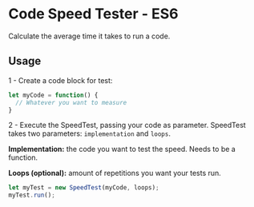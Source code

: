 # Code Speed Tester - ES6
Calculate the average time it takes to run a code.

## Usage

1 - Create a code block for test:

```javascript
let myCode = function() {
  // Whatever you want to measure
}
```

2 - Execute the SpeedTest, passing your code as parameter. SpeedTest takes two parameters: `implementation` and `loops`.

**Implementation:** the code you want to test the speed. Needs to be a function.

**Loops (optional):** amount of repetitions you want your tests run.

```javascript
let myTest = new SpeedTest(myCode, loops);
myTest.run();
```
